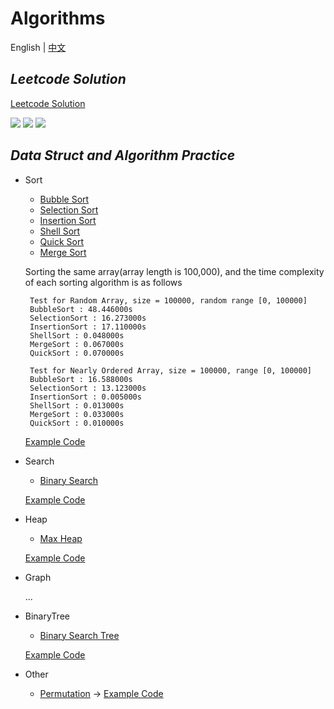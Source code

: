# Algorithms

English | [中文](https://github.com/InnoFang/Algorithms/blob/master/README_zh.md)

## _Leetcode Solution_

[Leetcode Solution](https://github.com/InnoFang/Algorithms/tree/master/leetcode/src/main/kotlin/leetcode)

![](https://img.shields.io/badge/Difficulty-Easy-green.svg)
![](https://img.shields.io/badge/Difficulty-Medium-yellow.svg)
![](https://img.shields.io/badge/Difficulty-Hard-red.svg)

## _Data Struct and Algorithm Practice_

 + Sort
   - [Bubble Sort](https://github.com/InnoFang/Algorithms/blob/master/src/io/innofang/sort/impl/BubbleSort.java)
   - [Selection Sort](https://github.com/InnoFang/Algorithms/blob/master/src/io/innofang/sort/impl/SelectionSort.java)
   - [Insertion Sort](https://github.com/InnoFang/Algorithms/blob/master/src/io/innofang/sort/impl/InsertionSort.java)
   - [Shell Sort](https://github.com/InnoFang/Algorithms/blob/master/src/io/innofang/sort/impl/ShellSort.java)
   - [Quick Sort](https://github.com/InnoFang/Algorithms/blob/master/src/io/innofang/sort/impl/QuickSort.java)
   - [Merge Sort](https://github.com/InnoFang/Algorithms/blob/master/src/io/innofang/sort/impl/MergeSort.java)

   Sorting the same array(array length is 100,000), and the time complexity of each sorting algorithm is as follows
   ```console
    Test for Random Array, size = 100000, random range [0, 100000]
    BubbleSort : 48.446000s
    SelectionSort : 16.273000s
    InsertionSort : 17.110000s
    ShellSort : 0.048000s
    MergeSort : 0.067000s
    QuickSort : 0.070000s

    Test for Nearly Ordered Array, size = 100000, range [0, 100000]
    BubbleSort : 16.588000s
    SelectionSort : 13.123000s
    InsertionSort : 0.005000s
    ShellSort : 0.013000s
    MergeSort : 0.033000s
    QuickSort : 0.010000s
   ```

   [Example Code](https://github.com/InnoFang/Algorithms/blob/master/src/io/innofang/SortTest.java)

 + Search  
 
   - [Binary Search](https://github.com/InnoFang/Algorithms/blob/master/src/io/innofang/search/BinarySearch.java)  
   
   [Example Code](https://github.com/InnoFang/Algorithms/blob/master/src/io/innofang/SearchTest.java)
   
 + Heap
 
   - [Max Heap](https://github.com/innofang/Algorithms/blob/master/src/io/innofang/heap/Heap.java)

   [Example Code](https://github.com/innofang/Algorithms/blob/master/src/io/innofang/HeapTest.java)

 + Graph
 
   ...

 + BinaryTree
 
   - [Binary Search Tree](https://github.com/InnoFang/Algorithms/blob/master/src/io/innofang/binarytree/BST.java)
   
   [Example Code](https://github.com/InnoFang/Algorithms/blob/master/src/io/innofang/BSTTest.java)

 + Other

   - [Permutation](https://github.com/InnoFang/Algorithms/blob/master/src/io/innofang/other/Permutation.java) -> [Example Code](https://github.com/InnoFang/Algorithms/blob/master/src/io/innofang/PermutationTest.java)

